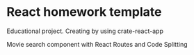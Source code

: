 # React homework template

Educational project. Creating by using crate-react-app

Movie search component with React Routes and Code Splitting
